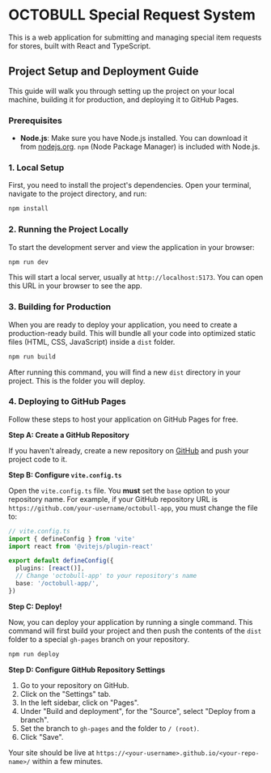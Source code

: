 
# OCTOBULL Special Request System

This is a web application for submitting and managing special item requests for stores, built with React and TypeScript.

## Project Setup and Deployment Guide

This guide will walk you through setting up the project on your local machine, building it for production, and deploying it to GitHub Pages.

### Prerequisites

-   **Node.js**: Make sure you have Node.js installed. You can download it from [nodejs.org](https://nodejs.org/). `npm` (Node Package Manager) is included with Node.js.

### 1. Local Setup

First, you need to install the project's dependencies. Open your terminal, navigate to the project directory, and run:

```bash
npm install
```

### 2. Running the Project Locally

To start the development server and view the application in your browser:

```bash
npm run dev
```

This will start a local server, usually at `http://localhost:5173`. You can open this URL in your browser to see the app.

### 3. Building for Production

When you are ready to deploy your application, you need to create a production-ready build. This will bundle all your code into optimized static files (HTML, CSS, JavaScript) inside a `dist` folder.

```bash
npm run build
```

After running this command, you will find a new `dist` directory in your project. This is the folder you will deploy.

### 4. Deploying to GitHub Pages

Follow these steps to host your application on GitHub Pages for free.

**Step A: Create a GitHub Repository**

If you haven't already, create a new repository on [GitHub](https://github.com/new) and push your project code to it.

**Step B: Configure `vite.config.ts`**

Open the `vite.config.ts` file. You **must** set the `base` option to your repository name. For example, if your GitHub repository URL is `https://github.com/your-username/octobull-app`, you must change the file to:

```ts
// vite.config.ts
import { defineConfig } from 'vite'
import react from '@vitejs/plugin-react'

export default defineConfig({
  plugins: [react()],
  // Change 'octobull-app' to your repository's name
  base: '/octobull-app/', 
})
```

**Step C: Deploy!**

Now, you can deploy your application by running a single command. This command will first build your project and then push the contents of the `dist` folder to a special `gh-pages` branch on your repository.

```bash
npm run deploy
```

**Step D: Configure GitHub Repository Settings**

1.  Go to your repository on GitHub.
2.  Click on the "Settings" tab.
3.  In the left sidebar, click on "Pages".
4.  Under "Build and deployment", for the "Source", select "Deploy from a branch".
5.  Set the branch to `gh-pages` and the folder to `/ (root)`.
6.  Click "Save".

Your site should be live at `https://<your-username>.github.io/<your-repo-name>/` within a few minutes.

